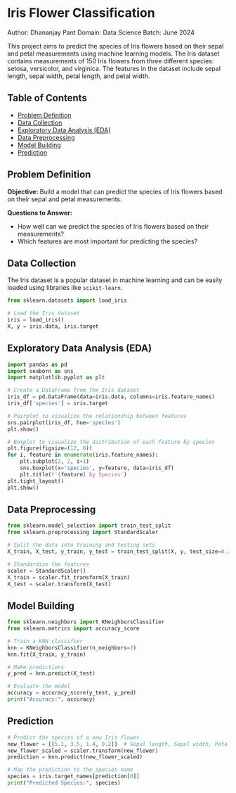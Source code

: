 # Iris Flower Classification

Author: Dhananjay Pant
Domain: Data Science
Batch: June 2024

This project aims to predict the species of Iris flowers based on their sepal and petal measurements using machine learning models. The Iris dataset contains measurements of 150 Iris flowers from three different species: setosa, versicolor, and virginica. The features in the dataset include sepal length, sepal width, petal length, and petal width.

## Table of Contents

- [Problem Definition](#problem-definition)
- [Data Collection](#data-collection)
- [Exploratory Data Analysis (EDA)](#exploratory-data-analysis-eda)
- [Data Preprocessing](#data-preprocessing)
- [Model Building](#model-building)
- [Prediction](#prediction)

## Problem Definition

**Objective:** Build a model that can predict the species of Iris flowers based on their sepal and petal measurements.

**Questions to Answer:**
- How well can we predict the species of Iris flowers based on their measurements?
- Which features are most important for predicting the species?

## Data Collection

The Iris dataset is a popular dataset in machine learning and can be easily loaded using libraries like `scikit-learn`.

```python
from sklearn.datasets import load_iris

# Load the Iris dataset
iris = load_iris()
X, y = iris.data, iris.target
```

## Exploratory Data Analysis (EDA)

```python
import pandas as pd
import seaborn as sns
import matplotlib.pyplot as plt

# Create a DataFrame from the Iris dataset
iris_df = pd.DataFrame(data=iris.data, columns=iris.feature_names)
iris_df['species'] = iris.target

# Pairplot to visualize the relationship between features
sns.pairplot(iris_df, hue='species')
plt.show()

# Boxplot to visualize the distribution of each feature by species
plt.figure(figsize=(12, 6))
for i, feature in enumerate(iris.feature_names):
    plt.subplot(2, 2, i+1)
    sns.boxplot(x='species', y=feature, data=iris_df)
    plt.title(f'{feature} by Species')
plt.tight_layout()
plt.show()
```

## Data Preprocessing

```python
from sklearn.model_selection import train_test_split
from sklearn.preprocessing import StandardScaler

# Split the data into training and testing sets
X_train, X_test, y_train, y_test = train_test_split(X, y, test_size=0.2, random_state=42)

# Standardize the features
scaler = StandardScaler()
X_train = scaler.fit_transform(X_train)
X_test = scaler.transform(X_test)
```

## Model Building

```python
from sklearn.neighbors import KNeighborsClassifier
from sklearn.metrics import accuracy_score

# Train a KNN classifier
knn = KNeighborsClassifier(n_neighbors=3)
knn.fit(X_train, y_train)

# Make predictions
y_pred = knn.predict(X_test)

# Evaluate the model
accuracy = accuracy_score(y_test, y_pred)
print("Accuracy:", accuracy)
```


## Prediction

```python
# Predict the species of a new Iris flower
new_flower = [[5.1, 3.5, 1.4, 0.2]]  # Sepal length, Sepal width, Petal length, Petal width
new_flower_scaled = scaler.transform(new_flower)
prediction = knn.predict(new_flower_scaled)

# Map the prediction to the species name
species = iris.target_names[prediction[0]]
print("Predicted Species:", species)
```

